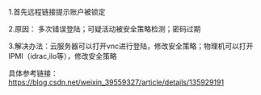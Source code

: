1.首先远程链接提示账户被锁定

2.原因： 多次错误登陆；可疑活动被安全策略检测；密码过期

3.解决办法：云服务器可以打开vnc进行登陆，修改安全策略；物理机可以打开IPMI（idrac,ilo等），修改安全策略

具体参考链接：https://blog.csdn.net/weixin_39559327/article/details/135929191
